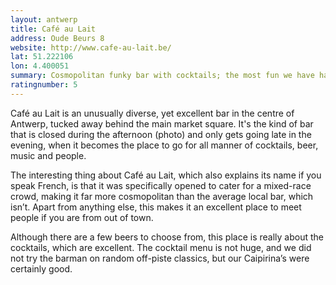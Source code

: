 ```yaml
---
layout: antwerp
title: Café au Lait
address: Oude Beurs 8
website: http://www.cafe-au-lait.be/
lat: 51.222106
lon: 4.400051
summary: Cosmopolitan funky bar with cocktails; the most fun we have had in Antwerp
ratingnumber: 5
---
```


Café au Lait is an unusually diverse, yet excellent bar in the centre of Antwerp, tucked away behind the main market square. It's the kind of bar that is closed during the afternoon (photo) and only gets going late in the evening, when it becomes the place to go for all manner of cocktails, beer, music and people.

The interesting thing about Café au Lait, which also explains its name if you speak French, is that it was specifically opened to cater for a mixed-race crowd, making it far more cosmopolitan than the average local bar, which isn’t. Apart from anything else, this makes it an excellent place to meet people if you are from out of town.

Although there are a few beers to choose from, this place is really about the cocktails, which are excellent. The cocktail menu is not huge, and we did not try the barman on random off-piste classics, but our Caipirina’s were certainly good.
